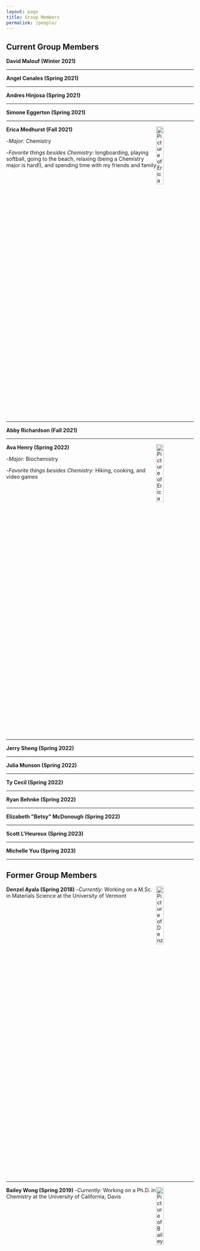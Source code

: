 ```yaml
---
layout: page
title: Group Members
permalink: /people/
---
```


## Current Group Members

**David Malouf (Winter 2021)**

---------

**Angel Canales (Spring 2021)**

---------

**Andres Hinjosa (Spring 2021)**

---------

**Simone Eggerton (Spring 2021)**

-------------------

**Erica Medhurst (Fall 2021)**
<img src="{{site.baseurl}}/images/EMedhurst1.jpg" alt="Picture of Erica" height="20%" width="20%" style="float: right; margin-top: 0px; margin-left: 10px margin-bottom: 10px" />


-*Major:* Chemistry 


-*Favorite things besides Chemistry:* longboarding, playing softball, going to the beach, relaxing (being a Chemistry major is hard!), and spending time with my friends and family

<div style="clear:right;"></div>


---------------------

**Abby Richardson  (Fall 2021)**

---------------------

**Ava Henry (Spring 2022)**
<img src="{{site.baseurl}}/images/AHenry1.jpg" alt="Picture of Erica" height="20%" width="20%" style="float: right; margin-top: 0px; margin-left: 10px margin-bottom: 10px" />


-*Major:* Biochemistry


-*Favorite things besides Chemistry:* Hiking, cooking, and video games 


<div style="clear:right;"></div>


--------------------

**Jerry Sheng (Spring 2022)**

-------------------

**Julia Munson (Spring 2022)**

-------------------

**Ty Cecil (Spring 2022)**

-------------------

**Ryan Behnke (Spring 2022)**

-------------------

**Elizabeth "Betsy" McDonough (Spring 2022)**

-------------------

**Scott L'Heureux (Spring 2023)**

-------------------

**Michelle Yuu (Spring 2023)**

-------------------

## Former Group Members

**Denzel Ayala (Spring 2018)**
<img src="{{site.baseurl}}/images/denzelayala.jpg" alt="Picture of Denzel" height="20%" width="20%" style="float: right; margin-top: 0px; margin-left: 10px margin-bottom: 10px" />
-*Currently:* Working on a M.Sc. in Materials Science at the University of Vermont
<div style="clear:right;"></div>

------------

**Bailey Wong (Spring 2019)**
<img src="{{site.baseurl}}/images/BWong.jpg" alt="Picture of Bailey" height="20%" width="20%" style="float: right; margin-top: 0px; margin-left: 10px margin-bottom: 10px" />
-*Currently:* Working on a Ph.D. in Chemistry at the University of California, Davis
<div style="clear:right;"></div>

------------


